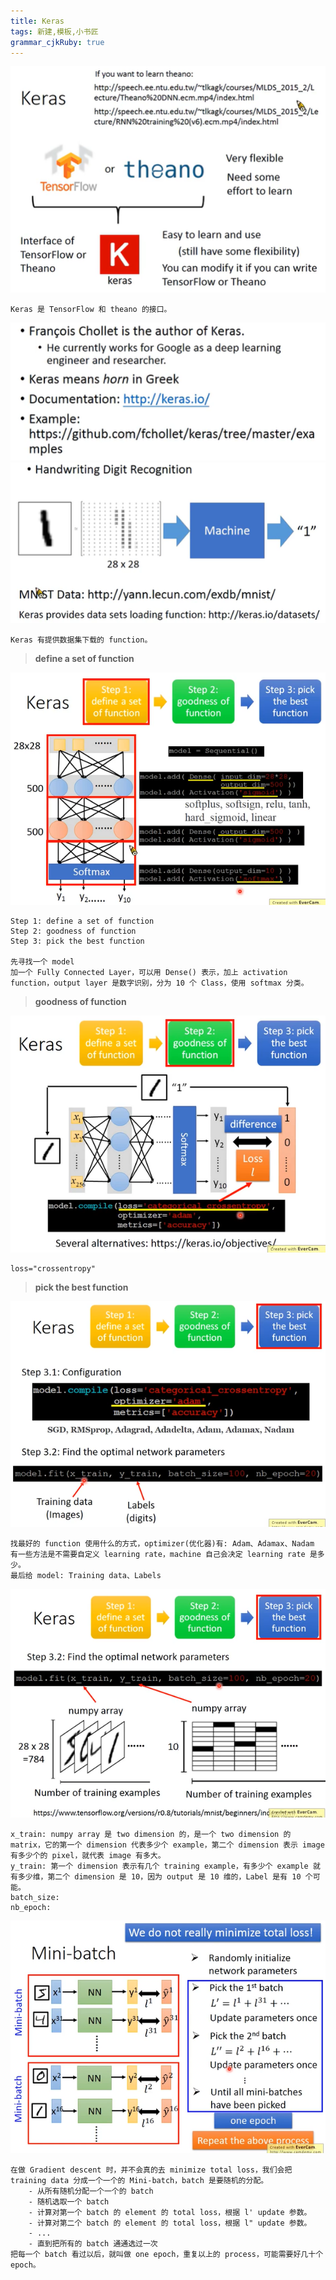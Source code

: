 ```yaml
---
title: Keras
tags: 新建,模板,小书匠
grammar_cjkRuby: true
---
```


![](./images/1577803727619.png)
```
Keras 是 TensorFlow 和 theano 的接口。
```
![](./images/1577803856270.png)
![](./images/1577805046794.png)
```
Keras 有提供数据集下载的 function。
```
>**define a set of function**

![](./images/1577805674343.png)
```
Step 1: define a set of function
Step 2: goodness of function
Step 3: pick the best function

先寻找一个 model
加一个 Fully Connected Layer，可以用 Dense() 表示，加上 activation function，output layer 是数字识别，分为 10 个 Class，使用 softmax 分类。
```

>**goodness of function**

![](./images/1577805916232.png)
```
loss="crossentropy"
```

>**pick the best function**

![](./images/1577806353299.png)
```
找最好的 function 使用什么的方式，optimizer(优化器)有: Adam、Adamax、Nadam
有一些方法是不需要自定义 learning rate，machine 自己会决定 learning rate 是多少。
最后给 model: Training data、Labels
```

![](./images/1577807053930.png)
```
x_train: numpy array 是 two dimension 的，是一个 two dimension 的 matrix，它的第一个 dimension 代表多少个 example，第二个 dimension 表示 image 有多少个的 pixel，就代表 image 有多大。
y_train: 第一个 dimension 表示有几个 training example，有多少个 example 就有多少维，第二个 dimension 是 10，因为 output 是 10 维的，Label 是有 10 个可能。
batch_size: 
nb_epoch: 
```

![](./images/1577807825607.png)
```
在做 Gradient descent 时，并不会真的去 minimize total loss，我们会把 training data 分成一个一个的 Mini-batch，batch 是要随机的分配。
	- 从所有随机分配一个一个的 batch
	- 随机选取一个 batch
	- 计算对第一个 batch 的 element 的 total loss，根据 l' update 参数。
	- 计算对第二个 batch 的 element 的 total loss，根据 l" update 参数。
	- ...
	- 直到把所有的 batch 通通选过一次
把每一个 batch 看过以后，就叫做 one epoch，重复以上的 process，可能需要好几十个 epoch。
```

